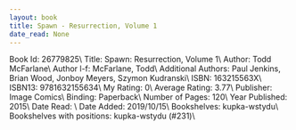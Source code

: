 ```yaml
---
layout: book
title: Spawn - Resurrection, Volume 1
date_read: None
---
```


Book Id: 26779825\ 
Title: Spawn: Resurrection, Volume 1\ 
Author: Todd McFarlane\ 
Author l-f: McFarlane, Todd\ 
Additional Authors: Paul Jenkins, Brian Wood, Jonboy Meyers, Szymon Kudranski\ 
ISBN: 163215563X\ 
ISBN13: 9781632155634\ 
My Rating: 0\ 
Average Rating: 3.77\ 
Publisher: Image Comics\ 
Binding: Paperback\ 
Number of Pages: 120\ 
Year Published: 2015\ 
Date Read: \ 
Date Added: 2019/10/15\ 
Bookshelves: kupka-wstydu\ 
Bookshelves with positions: kupka-wstydu (#231)\ 

